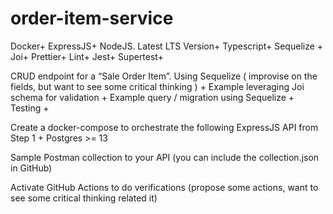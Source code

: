 # order-item-service

Docker+
ExpressJS+
NodeJS. Latest LTS Version+
Typescript+
Sequelize +
Joi+
Prettier+
Lint+
Jest+
Supertest+


CRUD endpoint for a “Sale Order Item”. Using Sequelize ( improvise on the fields, but want to see some critical thinking ) +
Example leveraging Joi schema for validation +
Example query / migration using Sequelize +
Testing +


Create a docker-compose to orchestrate the following
ExpressJS API from Step 1 +
Postgres >= 13


Sample Postman collection to your API (you can include the collection.json in GitHub)

Activate GitHub Actions to do verifications (propose some actions, want to see some critical thinking related it)
